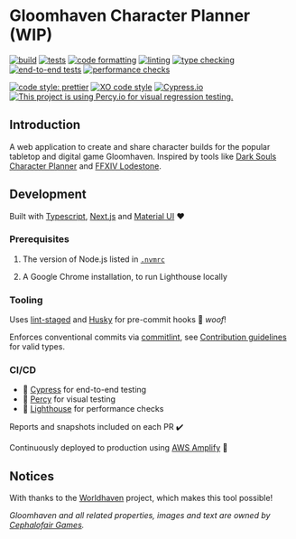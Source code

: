 # Gloomhaven Character Planner (WIP)

[![build](https://github.com/ceva24/gloomhaven-character-planner/actions/workflows/build.yml/badge.svg)](https://github.com/ceva24/gloomhaven-character-planner/actions/workflows/build.yml)
[![tests](https://github.com/ceva24/gloomhaven-character-planner/actions/workflows/test.yml/badge.svg)](https://github.com/ceva24/gloomhaven-character-planner/actions/workflows/test.yml)
[![code formatting](https://github.com/ceva24/gloomhaven-character-planner/actions/workflows/check-format.yml/badge.svg)](https://github.com/ceva24/gloomhaven-character-planner/actions/workflows/check-format.yml)
[![linting](https://github.com/ceva24/gloomhaven-character-planner/actions/workflows/lint.yml/badge.svg)](https://github.com/ceva24/gloomhaven-character-planner/actions/workflows/lint.yml)
[![type checking](https://github.com/ceva24/gloomhaven-character-planner/actions/workflows/check-types.yml/badge.svg)](https://github.com/ceva24/gloomhaven-character-planner/actions/workflows/check-types.yml)
[![end-to-end tests](https://github.com/ceva24/gloomhaven-character-planner/actions/workflows/e2e-test.yml/badge.svg)](https://github.com/ceva24/gloomhaven-character-planner/actions/workflows/e2e-test.yml)
[![performance checks](https://github.com/ceva24/gloomhaven-character-planner/actions/workflows/performance-checks.yml/badge.svg)](https://github.com/ceva24/gloomhaven-character-planner/actions/workflows/performance-checks.yml)

[![code style: prettier](https://img.shields.io/badge/code_style-prettier-ff69b4.svg)](https://github.com/prettier/prettier)
[![XO code style](https://img.shields.io/badge/code_style-XO-5ed9c7.svg)](https://github.com/xojs/xo)
[![Cypress.io](https://img.shields.io/badge/tested%20with-Cypress-04C38E.svg)](https://www.cypress.io)
[![This project is using Percy.io for visual regression testing.](https://percy.io/static/images/percy-badge.svg)](https://percy.io/788e43c2/gloomhaven-character-planner/)

## Introduction

A web application to create and share character builds for the popular tabletop and digital game Gloomhaven. Inspired by tools like [Dark Souls Character Planner](https://soulsplanner.com/darksouls) and [FFXIV Lodestone](https://na.finalfantasyxiv.com/lodestone/character/).

## Development

Built with [Typescript](https://www.typescriptlang.org), [Next.js](https://nextjs.org) and [Material UI](https://mui.com/) ❤️

### Prerequisites

1. The version of Node.js listed in [`.nvmrc`](.nvmrc)

2. A Google Chrome installation, to run Lighthouse locally

### Tooling

Uses [lint-staged](https://github.com/okonet/lint-staged) and [Husky](https://typicode.github.io/husky/) for pre-commit hooks 🐶 _woof_!

Enforces conventional commits via [commitlint](https://github.com/conventional-changelog/commitlint), see [Contribution guidelines](docs/CONTRIBUTING.md) for valid types.

### CI/CD

-   🌳 [Cypress](https://dashboard.cypress.io/projects/zbs72n) for end-to-end testing
-   🦔 [Percy](https://percy.io/788e43c2/gloomhaven-character-planner) for visual testing
-   🚦 [Lighthouse](https://github.com/GoogleChrome/lighthouse-ci) for performance checks

Reports and snapshots included on each PR ✔️

Continuously deployed to production using [AWS Amplify](https://aws.amazon.com/amplify) 🚀

## Notices

With thanks to the [Worldhaven](https://github.com/any2cards/worldhaven) project, which makes this tool possible!

_Gloomhaven and all related properties, images and text are owned by [Cephalofair Games](https://cephalofair.com)._
